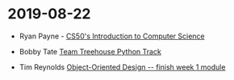 # 2019-08-22

- Ryan Payne - [CS50's Introduction to Computer Science](https://www.classcentral.com/course/edx-cs50-s-introduction-to-computer-science-442)

- Bobby Tate [Team Treehouse Python Track](https://teamtreehouse.com/tracks/beginning-python)

- Tim Reynolds [Object-Oriented Design -- finish week 1 module](https://www.coursera.org/learn/object-oriented-design)
